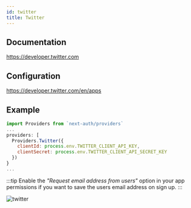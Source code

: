 ```yaml
---
id: twitter
title: Twitter
---
```


## Documentation

https://developer.twitter.com

## Configuration

https://developer.twitter.com/en/apps

## Example

```js
import Providers from `next-auth/providers`
...
providers: [
  Providers.Twitter({
    clientId: process.env.TWITTER_CLIENT_API_KEY,
    clientSecret: process.env.TWITTER_CLIENT_API_SECRET_KEY
  })
}
...
```

:::tip
Enable the *"Request email address from users"* option in your app permissions if you want to save the users email address on sign up.
:::

![twitter](https://user-images.githubusercontent.com/7902980/83944068-1640ca80-a801-11ea-959c-0e744e2144f7.PNG)

